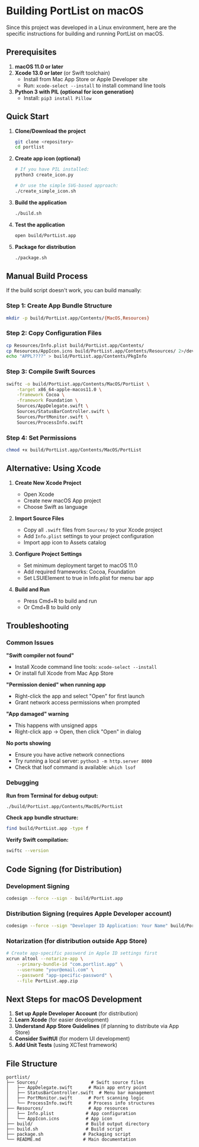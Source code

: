 # Building PortList on macOS

Since this project was developed in a Linux environment, here are the specific instructions for building and running PortList on macOS.

## Prerequisites

1. **macOS 11.0 or later**
2. **Xcode 13.0 or later** (or Swift toolchain)
   - Install from Mac App Store or Apple Developer site
   - Run: `xcode-select --install` to install command line tools
3. **Python 3 with PIL (optional for icon generation)**
   - Install: `pip3 install Pillow`

## Quick Start

1. **Clone/Download the project**
   ```bash
   git clone <repository>
   cd portlist
   ```

2. **Create app icon (optional)**
   ```bash
   # If you have PIL installed:
   python3 create_icon.py
   
   # Or use the simple SVG-based approach:
   ./create_simple_icon.sh
   ```

3. **Build the application**
   ```bash
   ./build.sh
   ```

4. **Test the application**
   ```bash
   open build/PortList.app
   ```

5. **Package for distribution**
   ```bash
   ./package.sh
   ```

## Manual Build Process

If the build script doesn't work, you can build manually:

### Step 1: Create App Bundle Structure
```bash
mkdir -p build/PortList.app/Contents/{MacOS,Resources}
```

### Step 2: Copy Configuration Files
```bash
cp Resources/Info.plist build/PortList.app/Contents/
cp Resources/AppIcon.icns build/PortList.app/Contents/Resources/ 2>/dev/null || true
echo "APPL????" > build/PortList.app/Contents/PkgInfo
```

### Step 3: Compile Swift Sources
```bash
swiftc -o build/PortList.app/Contents/MacOS/PortList \
    -target x86_64-apple-macos11.0 \
    -framework Cocoa \
    -framework Foundation \
    Sources/AppDelegate.swift \
    Sources/StatusBarController.swift \
    Sources/PortMonitor.swift \
    Sources/ProcessInfo.swift
```

### Step 4: Set Permissions
```bash
chmod +x build/PortList.app/Contents/MacOS/PortList
```

## Alternative: Using Xcode

1. **Create New Xcode Project**
   - Open Xcode
   - Create new macOS App project
   - Choose Swift as language

2. **Import Source Files**
   - Copy all `.swift` files from `Sources/` to your Xcode project
   - Add `Info.plist` settings to your project configuration
   - Import app icon to Assets catalog

3. **Configure Project Settings**
   - Set minimum deployment target to macOS 11.0
   - Add required frameworks: Cocoa, Foundation
   - Set LSUIElement to true in Info.plist for menu bar app

4. **Build and Run**
   - Press Cmd+R to build and run
   - Or Cmd+B to build only

## Troubleshooting

### Common Issues

**"Swift compiler not found"**
- Install Xcode command line tools: `xcode-select --install`
- Or install full Xcode from Mac App Store

**"Permission denied" when running app**
- Right-click the app and select "Open" for first launch
- Grant network access permissions when prompted

**"App damaged" warning**
- This happens with unsigned apps
- Right-click app → Open, then click "Open" in dialog

**No ports showing**
- Ensure you have active network connections
- Try running a local server: `python3 -m http.server 8000`
- Check that lsof command is available: `which lsof`

### Debugging

**Run from Terminal for debug output:**
```bash
./build/PortList.app/Contents/MacOS/PortList
```

**Check app bundle structure:**
```bash
find build/PortList.app -type f
```

**Verify Swift compilation:**
```bash
swiftc --version
```

## Code Signing (for Distribution)

### Development Signing
```bash
codesign --force --sign - build/PortList.app
```

### Distribution Signing (requires Apple Developer account)
```bash
codesign --force --sign "Developer ID Application: Your Name" build/PortList.app
```

### Notarization (for distribution outside App Store)
```bash
# Create app-specific password in Apple ID settings first
xcrun altool --notarize-app \
    --primary-bundle-id "com.portlist.app" \
    --username "your@email.com" \
    --password "app-specific-password" \
    --file PortList.app.zip
```

## Next Steps for macOS Development

1. **Set up Apple Developer Account** (for distribution)
2. **Learn Xcode** (for easier development)
3. **Understand App Store Guidelines** (if planning to distribute via App Store)
4. **Consider SwiftUI** (for modern UI development)
5. **Add Unit Tests** (using XCTest framework)

## File Structure

```
portlist/
├── Sources/                    # Swift source files
│   ├── AppDelegate.swift      # Main app entry point
│   ├── StatusBarController.swift  # Menu bar management
│   ├── PortMonitor.swift      # Port scanning logic
│   └── ProcessInfo.swift      # Process info structures
├── Resources/                 # App resources
│   ├── Info.plist            # App configuration
│   └── AppIcon.icns          # App icon
├── build/                    # Build output directory
├── build.sh                  # Build script
├── package.sh               # Packaging script
└── README.md                # Main documentation
```